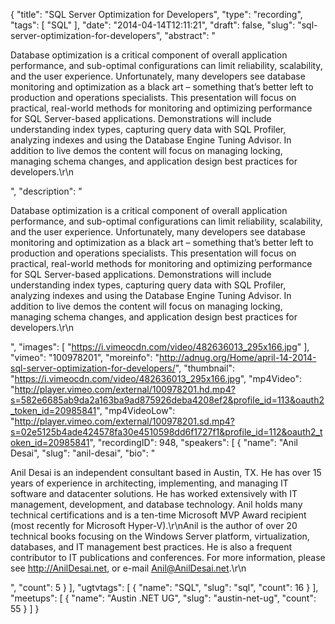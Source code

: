 {
  "title": "SQL Server Optimization for Developers",
  "type": "recording",
  "tags": [
    "SQL"
  ],
  "date": "2014-04-14T12:11:21",
  "draft": false,
  "slug": "sql-server-optimization-for-developers",
  "abstract": "<p>Database optimization is a critical component of overall application performance, and sub-optimal configurations can limit reliability, scalability, and the user experience. Unfortunately, many developers see database monitoring and optimization as a black art – something that’s better left to production and operations specialists. This presentation will focus on practical, real-world methods for monitoring and optimizing performance for SQL Server-based applications. Demonstrations will include understanding index types, capturing query data with SQL Profiler, analyzing indexes and using the Database Engine Tuning Advisor. In addition to live demos the content will focus on managing locking, managing schema changes, and application design best practices for developers.\r\n</p>",
  "description": "<p>Database optimization is a critical component of overall application performance, and sub-optimal configurations can limit reliability, scalability, and the user experience. Unfortunately, many developers see database monitoring and optimization as a black art – something that’s better left to production and operations specialists. This presentation will focus on practical, real-world methods for monitoring and optimizing performance for SQL Server-based applications. Demonstrations will include understanding index types, capturing query data with SQL Profiler, analyzing indexes and using the Database Engine Tuning Advisor. In addition to live demos the content will focus on managing locking, managing schema changes, and application design best practices for developers.\r\n</p>",
  "images": [
    "https://i.vimeocdn.com/video/482636013_295x166.jpg"
  ],
  "vimeo": "100978201",
  "moreinfo": "http://adnug.org/Home/april-14-2014-sql-server-optimization-for-developers/",
  "thumbnail": "https://i.vimeocdn.com/video/482636013_295x166.jpg",
  "mp4Video": "http://player.vimeo.com/external/100978201.hd.mp4?s=582e6685ab9da2a163ba9ad875926deba4208ef2&profile_id=113&oauth2_token_id=20985841",
  "mp4VideoLow": "http://player.vimeo.com/external/100978201.sd.mp4?s=02e5125b4ade424578fa30e4510598dd6f1727f1&profile_id=112&oauth2_token_id=20985841",
  "recordingID": 948,
  "speakers": [
    {
      "name": "Anil Desai",
      "slug": "anil-desai",
      "bio": "<p>Anil Desai is an independent consultant based in Austin, TX. He has over 15 years of experience in architecting, implementing, and managing IT software and datacenter solutions. He has worked extensively with IT management, development, and database technology. Anil holds many technical certifications and is a ten-time Microsoft MVP Award recipient (most recently for Microsoft Hyper-V).\r\nAnil is the author of over 20 technical books focusing on the Windows Server platform, virtualization, databases, and IT management best practices. He is also a frequent contributor to IT publications and conferences. For more information, please see http://AnilDesai.net, or e-mail Anil@AnilDesai.net.\r\n </p>",
      "count": 5
    }
  ],
  "ugtvtags": [
    {
      "name": "SQL",
      "slug": "sql",
      "count": 16
    }
  ],
  "meetups": [
    {
      "name": "Austin .NET UG",
      "slug": "austin-net-ug",
      "count": 55
    }
  ]
}